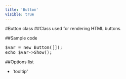 ```yaml
---
title: 'Button'
visible: true
---
```


#Button class
##Class used for rendering HTML buttons.

##Sample code
<pre>
$var = new Button([]);
echo $var->Show();
</pre>

##Options list

- 'tooltip'
